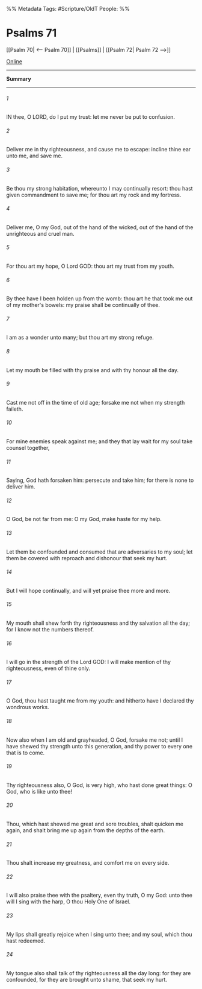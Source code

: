 

%% Metadata
Tags: #Scripture/OldT
People: 
%%
# Psalms 71
[[Psalm 70| <-- Psalm 70]] | [[Psalms]] | [[Psalm 72| Psalm 72 -->]]

[Online](https://churchofjesuschrist.org/study/scriptures/ot/ps/71?lang=eng)

---
__Summary__



---

###### 1
IN thee, O LORD, do I put my trust: let me never be put to confusion.
###### 2
Deliver me in thy righteousness, and cause me to escape: incline thine ear unto me, and save me.
###### 3
Be thou my strong habitation, whereunto I may continually resort: thou hast given commandment to save me; for thou art my rock and my fortress.
###### 4
Deliver me, O my God, out of the hand of the wicked, out of the hand of the unrighteous and cruel man.
###### 5
For thou art my hope, O Lord GOD: thou art my trust from my youth.
###### 6
By thee have I been holden up from the womb: thou art he that took me out of my mother's bowels: my praise shall be continually of thee.
###### 7
I am as a wonder unto many; but thou art my strong refuge.
###### 8
Let my mouth be filled with thy praise and with thy honour all the day.
###### 9
Cast me not off in the time of old age; forsake me not when my strength faileth.
###### 10
For mine enemies speak against me; and they that lay wait for my soul take counsel together,
###### 11
Saying, God hath forsaken him: persecute and take him; for there is none to deliver him.
###### 12
O God, be not far from me: O my God, make haste for my help.
###### 13
Let them be confounded and consumed that are adversaries to my soul; let them be covered with reproach and dishonour that seek my hurt.
###### 14
But I will hope continually, and will yet praise thee more and more.
###### 15
My mouth shall shew forth thy righteousness and thy salvation all the day; for I know not the numbers thereof.
###### 16
I will go in the strength of the Lord GOD: I will make mention of thy righteousness, even of thine only.
###### 17
O God, thou hast taught me from my youth: and hitherto have I declared thy wondrous works.
###### 18
Now also when I am old and grayheaded, O God, forsake me not; until I have shewed thy strength unto this generation, and thy power to every one that is to come.
###### 19
Thy righteousness also, O God, is very high, who hast done great things: O God, who is like unto thee!
###### 20
Thou, which hast shewed me great and sore troubles, shalt quicken me again, and shalt bring me up again from the depths of the earth.
###### 21
Thou shalt increase my greatness, and comfort me on every side.
###### 22
I will also praise thee with the psaltery, even thy truth, O my God: unto thee will I sing with the harp, O thou Holy One of Israel.
###### 23
My lips shall greatly rejoice when I sing unto thee; and my soul, which thou hast redeemed.
###### 24
My tongue also shall talk of thy righteousness all the day long: for they are confounded, for they are brought unto shame, that seek my hurt.



